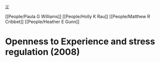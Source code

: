 [🇿](zotero://select/library/items/SQ2VRWPK)

[[People/Paula G Williams]] [[People/Holly K Rau]] [[People/Matthew R Cribbet]] [[People/Heather E Gunn]] 
# Openness to Experience and stress regulation (2008)

